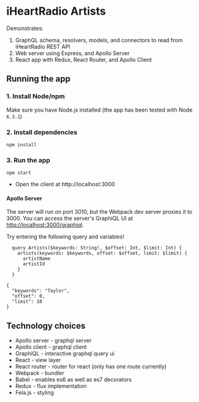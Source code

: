 # iHeartRadio Artists

Demonstrates:

1. GraphQL schema, resolvers, models, and connectors to read from iHeartRadio REST API
2. Web server using Express, and Apollo Server
3. React app with Redux, React Router, and Apollo Client

## Running the app

### 1. Install Node/npm

Make sure you have Node.js installed (the app has been tested with Node `6.3.1`)

### 2. Install dependencies

```
npm install
```

### 3. Run the app

```
npm start
```

- Open the client at http://localhost:3000

#### Apollo Server

The server will run on port 3010, but the Webpack dev server proxies it to 3000. You can access the server's GraphiQL UI at <http://localhost:3000/graphiql>.

Try entering the following query and variables!

```
  query Artists($keywords: String!, $offset: Int, $limit: Int) {
    artists(keywords: $keywords, offset: $offset, limit: $limit) {
      artistName
      artistId
    }
  }
```

```
{
  "keywords": "Taylor",
  "offset": 0,
  "limit": 10
}
```

## Technology choices

- Apollo server - graphql server
- Apollo client - graphql client
- GraphiQL - interactive graphql query ui
- React - view layer
- React router - router for react (only has one route currently)
- Webpack - bundler
- Babel - enables es6 as well as es7 decorators
- Redux - flux implementation
- Fela.js - styling
